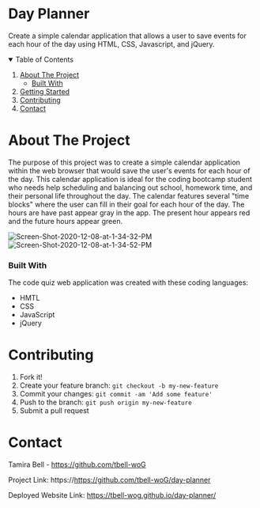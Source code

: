 # Day Planner
Create a simple calendar application that allows a user to save events for each hour of the day using HTML, CSS, Javascript, and jQuery.

<!-- TABLE OF CONTENTS -->
<details open="open">
  <summary>Table of Contents</summary>
  <ol>
    <li>
      <a href="about-the-project">About The Project</a>
      <ul>
        <li><a href="built-with">Built With</a></li>
      </ul>
    </li>
    <li><a href="getting-started">Getting Started</a></li>
    <li><a href="contributing">Contributing</a></li>
    <li><a href="contact">Contact</a></li>
  </ol>

# About The Project
The purpose of this project was to create a simple calendar application within the web browser that would save the user's events for each hour of the day. This calendar application is ideal for the coding bootcamp student who needs help scheduling and balancing out school, homework time, and their personal life throughout the day. The calendar features several "time blocks" where the user can fill in their goal for each hour of the day. The hours are have past appear gray in the app. The present hour appears red and the future hours appear green. 

<img src="https://i.ibb.co/4fNdncC/Screen-Shot-2020-12-08-at-1-34-32-PM.png" alt="Screen-Shot-2020-12-08-at-1-34-32-PM" border="0">
<img src="https://i.ibb.co/0sZstY0/Screen-Shot-2020-12-08-at-1-34-52-PM.png" alt="Screen-Shot-2020-12-08-at-1-34-52-PM" border="0">

### Built With
The code quiz web application was created with these coding languages:
* HMTL
* CSS
* JavaScript
* jQuery

# Contributing
1. Fork it!
2. Create your feature branch: `git checkout -b my-new-feature`
3. Commit your changes: `git commit -am 'Add some feature'`
4. Push to the branch: `git push origin my-new-feature`
5. Submit a pull request

# Contact

Tamira Bell - https://github.com/tbell-woG

Project Link: https://https://github.com/tbell-woG/day-planner

Deployed Website Link: https://tbell-wog.github.io/day-planner/